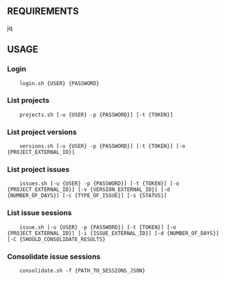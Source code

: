 ## REQUIREMENTS

jq


## USAGE

### Login

```
    login.sh {USER} {PASSWORD}
```

### List projects

```
    projects.sh [-u {USER} -p {PASSWORD}] [-t {TOKEN}]
```

### List project versions

```
    versions.sh [-u {USER} -p {PASSWORD}] [-t {TOKEN}] [-o {PROJECT_EXTERNAL_ID}]
```

### List project issues

```
    issues.sh [-u {USER} -p {PASSWORD}] [-t {TOKEN}] [-o {PROJECT_EXTERNAL_ID}] [-v {VERSION_EXTERNAL_ID}] [-d {NUMBER_OF_DAYS}] [-c {TYPE_OF_ISSUE}] [-s {STATUS}]
```

### List issue sessions

```
    issue.sh [-u {USER} -p {PASSWORD}] [-t {TOKEN}] [-o {PROJECT_EXTERNAL_ID}] [-i {ISSUE_EXTERNAL_ID}] [-d {NUMBER_OF_DAYS}] [-C {SHOULD_CONSOLIDATE_RESULTS}
```
### Consolidate issue sessions

```
    consolidate.sh -f {PATH_TO_SESSIONS_JSON}
```